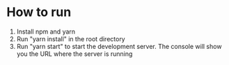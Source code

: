
# How to run

1. Install npm and yarn
1. Run "yarn install" in the root directory
1. Run "yarn start" to start the development server. The console will show you the URL where the server is running



